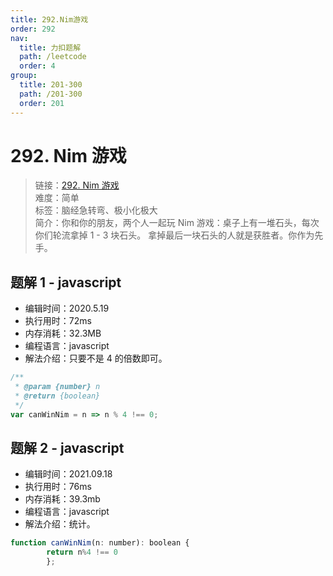 ```yaml
---
title: 292.Nim游戏
order: 292
nav:
  title: 力扣题解
  path: /leetcode
  order: 4
group:
  title: 201-300
  path: /201-300
  order: 201
---
```


# 292. Nim 游戏

> 链接：[292. Nim 游戏](https://leetcode-cn.com/problems/nim-game/)  
> 难度：简单  
> 标签：脑经急转弯、极小化极大  
> 简介：你和你的朋友，两个人一起玩 Nim 游戏：桌子上有一堆石头，每次你们轮流拿掉 1 - 3 块石头。 拿掉最后一块石头的人就是获胜者。你作为先手。

## 题解 1 - javascript

- 编辑时间：2020.5.19
- 执行用时：72ms
- 内存消耗：32.3MB
- 编程语言：javascript
- 解法介绍：只要不是 4 的倍数即可。

```javascript
/**
 * @param {number} n
 * @return {boolean}
 */
var canWinNim = n => n % 4 !== 0;
```
## 题解 2 - javascript
- 编辑时间：2021.09.18
- 执行用时：76ms
- 内存消耗：39.3mb
- 编程语言：javascript
- 解法介绍：统计。
```javascript
function canWinNim(n: number): boolean {
        return n%4 !== 0
        };
        
```
